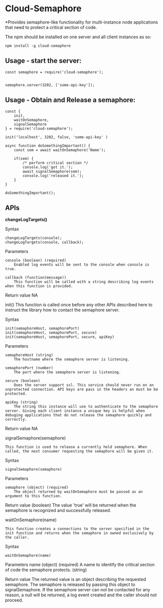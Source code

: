 Cloud-Semaphore
===================

*Provides semaphore-like functionality for multi-instance node applications that need to protect a critical section of code.


The npm should be installed on one server and all client instances as so:

```shell
npm install -g cloud-semaphore

```

Usage - start the server:
-------------------------
```
const semaphore = require('cloud-semaphore');


semaphore.server(3202, ['some-api-key']);

```

Usage - Obtain and Release a semaphore:
-------------------------
```
const {
    init,
    waitOnSemaphore,
    signalSemaphore
} = require('cloud-semaphore');

init('localhost', 3202, false, 'some-api-key' )

async function doSomethingImportant() {
    const sem = await waitOnSemaphore('Name');

    if(sem) {
        /* perform critical section */
        console.log('got it.');
        await signalSemaphore(sem);
        console.log('released it.');
    }
}

doSomethingImportant();

```


APIs
-------

**changeLogTargets()**

Syntax
```
changeLogTargets(console);
changeLogTargets(console, callback);

```
Parameters

    console (boolean) (required)
        Enabled log events will be sent to the console when console is true.

    callback (function(message))
        This function will be called with a string describing log events when this function is provided.

Return value
    NA

init()
    This function is called once before any other APIs described here to instruct the library how to contact the semaphore server.

Syntax
```
init(semaphoreHost, semaphorePort)
init(semaphoreHost, semaphorePort, secure)
init(semaphoreHost, semaphorePort, secure, apiKey)

```

Parameters

    semaphoreHost (string)
        The hostname where the semaphore server is listening.

    semaphorePort (number)
        The port where the semaphore server is listening.

    secure (boolean)
        Does the server support ssl. This service should never run on an unprotected connection. API keys are pass in the headers an must be be protected.

    apiKey (string)
        The string this instance will use to authenticate to the semaphore server. Giving each client instance a unique key is helpful when debuging applications that do not release the semaphore quickly and correctly.

Return value
    NA


signalSemaphore(semaphore)

    This function is used to release a currently held semaphore. When called, the next consumer requesting the semaphore will be given it.

Syntax
```
signalSemaphore(semaphore)

```

Parameters

    semaphore (object) (required)
        The object returned by waitOnSemaphore must be passed as an argument to this function.

Return value (boolean)
    The value 'true' will be returned when the semaphore is recognized and successfully released.

waitOnSemaphore(name)

    This function creates a connections to the server specified in the init function and returns when the semaphore in owned exclusively by the caller.

Syntax
```
waitOnSemaphore(name)

```

Parameters
    name (object) (required)
        A name to identify the critical section of code the semaphore protects. (string)

Return value
    The returned value is an object describing the requested semaphore. The semaphore is released by passing this object to signalSemaphore. If the semaphore server can not be contacted for any reason, a null will be returned, a log event created and the caller should not proceed.
